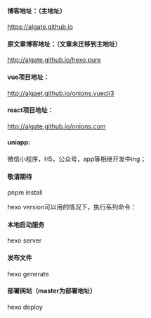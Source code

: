 #### 博客地址：（主地址）
https://algate.github.io

#### 原文章博客地址：（文章未迁移到主地址）
http://algate.github.io/hexo.pure

#### vue项目地址：
http://algaet.github.io/onions.vuecli3

#### react项目地址：
http://algate.github.io/onions.com

#### uniapp:
微信小程序，H5，公众号，app等相继开发中ing；

#### 敬请期待





pnpm install

hexo version可以用的情况下，执行系列命令：

#### 本地启动服务
hexo server

#### 发布文件
hexo generate

#### 部署网站（master为部署地址）
hexo deploy

